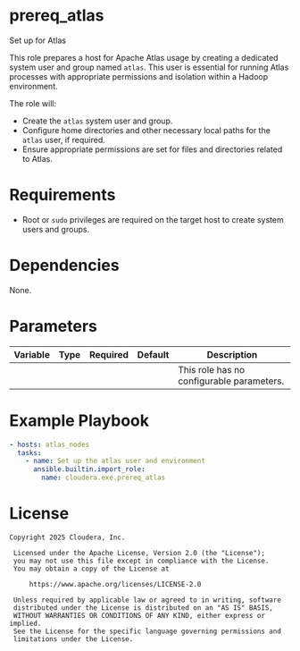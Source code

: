 # prereq_atlas

Set up for Atlas

This role prepares a host for Apache Atlas usage by creating a dedicated system user and group named `atlas`. This user is essential for running Atlas processes with appropriate permissions and isolation within a Hadoop environment.

The role will:
- Create the `atlas` system user and group.
- Configure home directories and other necessary local paths for the `atlas` user, if required.
- Ensure appropriate permissions are set for files and directories related to Atlas.

# Requirements

- Root or `sudo` privileges are required on the target host to create system users and groups.

# Dependencies

None.

# Parameters

| Variable | Type | Required | Default | Description |
| --- | --- | --- | --- | --- |
| | | | | This role has no configurable parameters. |

# Example Playbook

```yaml
- hosts: atlas_nodes
  tasks:
    - name: Set up the atlas user and environment
      ansible.builtin.import_role:
        name: cloudera.exe.prereq_atlas
```

# License

```
Copyright 2025 Cloudera, Inc.

 Licensed under the Apache License, Version 2.0 (the "License");
 you may not use this file except in compliance with the License.
 You may obtain a copy of the License at

     https://www.apache.org/licenses/LICENSE-2.0

 Unless required by applicable law or agreed to in writing, software
 distributed under the License is distributed on an "AS IS" BASIS,
 WITHOUT WARRANTIES OR CONDITIONS OF ANY KIND, either express or implied.
 See the License for the specific language governing permissions and
 limitations under the License.
```
